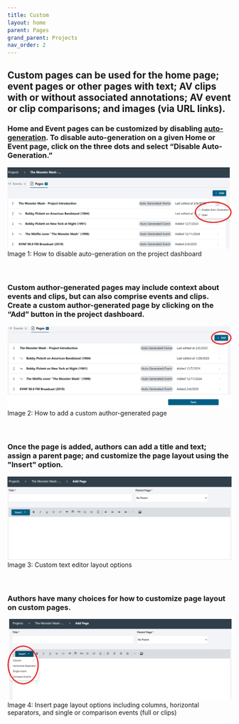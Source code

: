```yaml
---
title: Custom
layout: home
parent: Pages
grand_parent: Projects
nav_order: 2
---
```


## Custom pages can be used for the home page; event pages or other pages with text; AV clips with or without associated annotations; AV event or clip comparisons; and images (via URL links).

### Home and Event pages can be customized by disabling [auto-generation](https://avannotate.github.io/documentation/pages/auto/). To disable auto-generation on a given Home or Event page, click on the three dots and select “Disable Auto-Generation.” <br>
![Image 1: How to disable auto-generation on the project dashboard](../assets/customimage1.png)
Image 1: How to disable auto-generation on the project dashboard
<br>
<br>
<br>

### Custom author-generated pages may include context about events and clips, but can also comprise events and clips. Create a custom author-generated page by clicking on the “Add” button in the project dashboard.<br>
![Image 2: How to add a custom author-generated page](../assets/customimage2.png) 
Image 2: How to add a custom author-generated page
<br>
<br>
<br>

### Once the page is added, authors can add a title and text; assign a parent page; and customize the page layout using the "Insert" option.<br>
![Image 3: Custom text editor layout options](../assets/customimage3.png) 
Image 3: Custom text editor layout options
<br>
<br>
<br>

### Authors have many choices for how to customize page layout on custom pages.<br> 
![Image 4: Insert page layout options including columns, horizontal separators, and single or comparison events (full or clips)](../assets/customimage4.png)
Image 4: Insert page layout options including columns, horizontal separators, and single or comparison events (full or clips)
<br>
<br>
<br>
